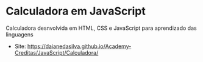# Calculadora em JavaScript

Calculadora desnvolvida em HTML, CSS e JavaScript para aprendizado das linguagens

- Site: https://daianedasilva.github.io/Academy-Creditas/JavaScript/Calculadora/
